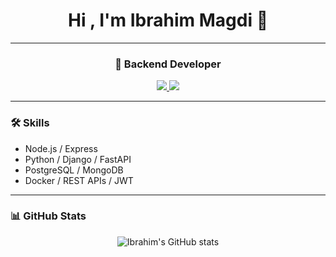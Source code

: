<h1 align="center">Hi , I'm Ibrahim Magdi 👋</h1>

---

<h3 align="center">🚀 Backend Developer</h3>

<p align="center">
  <a href="https://linkedin.com/in/ibrahimmagdi" target="_blank">
    <img src="https://img.shields.io/badge/LINKEDIN-0077B5?style=for-the-badge&logo=linkedin&logoColor=white" />
  </a>
  <a href="mailto:ibrahimmagdi333@gmail.com">
    <img src="https://img.shields.io/badge/GMAIL-EA4335?style=for-the-badge&logo=gmail&logoColor=white" />
  </a>
</p>

---

### 🛠️ Skills

- Node.js / Express  
- Python / Django / FastAPI  
- PostgreSQL / MongoDB  
- Docker / REST APIs / JWT  

---

### 📊 GitHub Stats

<p align="center">
  <img src="https://github-readme-stats.vercel.app/api?username=ibrahimmagdi&show_icons=true&theme=tokyonight" alt="Ibrahim's GitHub stats" />
</p>

<p align="center">
